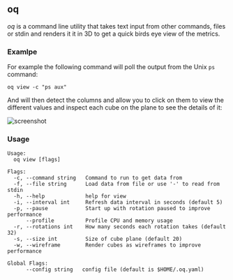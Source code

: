 oq
---

_oq_ is a command line utility that takes text input from other commands, files or stdin and renders it
it in 3D to get a quick birds eye view of the metrics.

### Examlpe
For example the following command will poll the output from the Unix `ps` command:
``` 
oq view -c "ps aux"
```
   
And will then detect the columns and allow you to click on them to view the different values and inspect
each cube on the plane to see the details of it:

![screenshot](https://raw.githubusercontent.com/cove/oview/master/screenshot-anim.gif)

### Usage

```
Usage:
  oq view [flags]

Flags:
  -c, --command string   Command to run to get data from
  -f, --file string      Load data from file or use '-' to read from stdin
  -h, --help             help for view
  -i, --interval int     Refresh data interval in seconds (default 5)
  -p, --pause            Start up with rotation paused to improve performance
      --profile          Profile CPU and memory usage
  -r, --rotations int    How many seconds each rotation takes (default 32)
  -s, --size int         Size of cube plane (default 20)
  -w, --wireframe        Render cubes as wireframes to improve performance

Global Flags:
      --config string   config file (default is $HOME/.oq.yaml)
```
